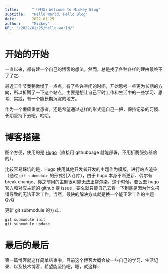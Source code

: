 ```yaml
---
title:      "「开篇」Welcome to Mickey Blog"
subtitle:   "Hello World, Hello Blog"
date:       2022-01-25
author:     "Mickey"
URL: "/2022/01/25/hello-world/"
---
```


# 开始的开始

一直以来，都有建一个自己的博客的想法。然而，总是找了各种各样的理由最终不了了之...

最近工作节奏稍微慢了一点点，有了些许空闲的时间，开始思考一些更为长期的方向，所以折腾了一下这个站点，主要是想让自己平时工作和生活中的一些学习、思考、实践，有一个能长期沉淀的地方。

作为一个懒癌重度患者，还是希望通过这样的形式逼自己一把，保持记录的习惯、长期坚持下去吧，哈哈。


# 博客搭建

图个方便，使用的是 [Hugo](https://gohugo.io/)（直接用 githubpage 就能部署，不用折腾服务器啥的）。

比较容易踩坑的是，Hugo 使用其他开发者开发的主题作为模版，进行站点渲染（通过 `git submodule` 的形式引入仓库），由于 hugo 本身不断更新、偶尔有 break change、你之前用的主题很可能无法正常渲染。这个时候，要么去 hugo 官方和对应主题的 github 提 issue，要么就只能自己去看一下到底是因为什么报错导致的无法正常工作。当然，最快的解决方式就是换一个能正常工作的主题 QvQ

更新 git submodule 的方式：

```
git submodule init
git submodule update
```
# 最后的最后

第一篇博客就这样简单结束啦，目前这个博客大概会放一些自己的学习、生活记录、以及技术博客，希望能坚持吧，嗯，就这样~